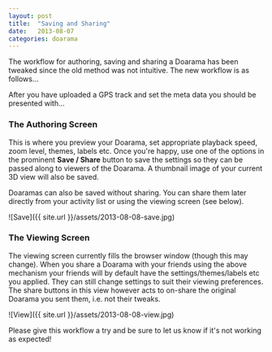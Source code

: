 ```yaml
---
layout: post
title:  "Saving and Sharing"
date:   2013-08-07
categories: doarama
---
```


The workflow for authoring, saving and sharing a Doarama has been tweaked since the old method was not intuitive.  The new workflow is as follows...

After you have uploaded a GPS track and set the meta data you should be presented with...

### The Authoring Screen

This is where you preview your Doarama, set appropriate playback speed, zoom level, themes, labels etc.  Once you're happy, use one of the options in the prominent <strong>Save / Share</strong> button to save the settings so they can be passed along to viewers of the Doarama.  A thumbnail image of your current 3D view will also be saved.

Doaramas can also be saved without sharing.  You can share them later directly from your activity list or using the viewing screen (see below).

![Save]({{ site.url }}/assets/2013-08-08-save.jpg)

### The Viewing Screen

The viewing screen currently fills the browser window (though this may change).  When you share a Doarama with your friends using the above mechanism your friends will by default have the settings/themes/labels etc you applied.  They can still change settings to suit their viewing preferences.  The share buttons in this view however acts to on-share the original Doarama you sent them, i.e. not their tweaks.

![View]({{ site.url }}/assets/2013-08-08-view.jpg)

Please give this workflow a try and be sure to let us know if it's not working as expected!
